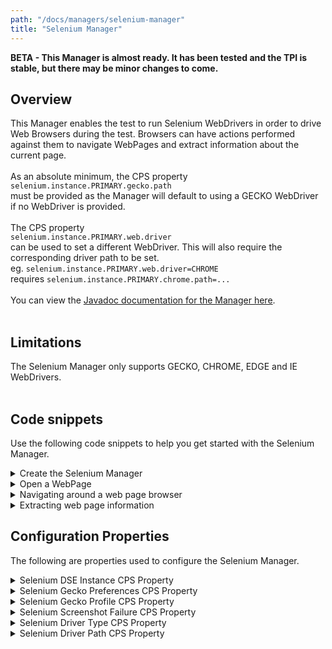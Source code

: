 ```yaml
---
path: "/docs/managers/selenium-manager"
title: "Selenium Manager"
---
```


**BETA - This Manager is almost ready.  It has been tested and the TPI is stable, but there may be minor changes to come.**

## Overview
This Manager enables the test to run Selenium WebDrivers in order to drive Web Browsers during the test. Browsers can have actions performed against them  to navigate WebPages and extract information about the current page. <br><br> As an absolute minimum, the CPS property <br> <code>selenium.instance.PRIMARY.gecko.path</code><br> must be provided as the Manager will default to using a GECKO WebDriver if no WebDriver is provided. <br><br> The CPS property <br> <code>selenium.instance.PRIMARY.web.driver</code><br> can be used to set a different WebDriver. This will also require the corresponding driver path to be set. <br> eg. <code>selenium.instance.PRIMARY.web.driver=CHROME</code><br> requires <code>selenium.instance.PRIMARY.chrome.path=...</code><br><br> You can view the <a href="https://javadoc.galasa.dev/dev/galasa/selenium/package-summary.html">Javadoc documentation for the Manager here</a>. <br><br>

## Limitations
The Selenium Manager only supports GECKO, CHROME, EDGE and IE WebDrivers.<br><br> 

## Code snippets

Use the following code snippets to help you get started with the Selenium Manager.
 
<details><summary>Create the Selenium Manager</summary>

The following snippet shows the minimum code that is required to request the Selenium Manager in a test:

```
@SeleniumManager
public ISeleniumManager seleniumManager;
```

The code creates an interface to the Selenium Manager which will allow the tester to provision web pages to test against.
</details>

<details><summary>Open a WebPage</summary>

```
IWebPage page = seleniumManager.allocateWebPage("https://galasa.dev/");
```

The code opens a WebPage with a Selenium WebDriver controlling the browser. This object provides an interface for the tester to perform actions on the page to navigate around, check the page content and switch between windows.

At the end of the test, the Selenium Manager automatically closes the WebDriver which removes the WebPage.

There is no limit in Galasa on how many Selenium WebPages can be used within a single test. The only limit is the ability of the Galasa Ecosystem they are running on to support the number of Selenium WebDrivers ensuring that they do not time out.
</details>

<details><summary>Navigating around a web page browser</summary>

```
page.clearElementByCssSelector("input.js-search-input.search__input--adv");
page.sendKeysToElementByClass("js-search-input.search__input--adv", "Galasa");
page.clickElementById("search_button_homepage");
```

The code showcases different actions which can be performed on a web page interface to interact with different WebElements on the Browser. These WebElements are selected using a range of different techniques which allows the tester flexibility in how they are selected.
</details>

<details><summary>Extracting web page information</summary>

```
WebElement element = page.findElementById("search_button_homepage");
String pageTitle = page.getTitle();
String pageSource = page.getPageSource();
```

The code shows different ways of gaining information about the web page to be tested against. Extracting the title is a very simple way of checking if the WebDriver is on the correct page and making sure that a WebElement is found.
</details>

## Configuration Properties

The following are properties used to configure the Selenium Manager.
 
<details>
<summary>Selenium DSE Instance CPS Property</summary>

| Property: | Selenium DSE Instance CPS Property |
| --------------------------------------- | :------------------------------------- |
| Name: | selenium.dse.instance.name |
| Description: | Provides a DSE instance for selenium properties |
| Required:  | No |
| Default value: | PRIMARY |
| Valid values: | A valid uppercase String |
| Examples: | <code>selenium.dse.instance.name=PRIMARY</code> |

</details>
 
<details>
<summary>Selenium Gecko Preferences CPS Property</summary>

| Property: | Selenium Gecko Preferences CPS Property |
| --------------------------------------- | :------------------------------------- |
| Name: | selenium.instance.INSTANCE.gecko.preferences |
| Description: | Provides extra preferences to use when using the gecko driver for extensions |
| Required:  | No |
| Default value: | $default |
| Valid values: | A comma seperated list of key value pairs for the preferences |
| Examples: | <code>selenium.instance.PRIMARY.gecko.preferences=app.update.silent=false,dom.popup_maximum=0</code> |

</details>
 
<details>
<summary>Selenium Gecko Profile CPS Property</summary>

| Property: | Selenium Gecko Profile CPS Property |
| --------------------------------------- | :------------------------------------- |
| Name: | selenium.instance.INSTANCE.gecko.profile |
| Description: | Provides a profile to use when using the gecko driver for extensions |
| Required:  | No |
| Default value: | $default |
| Valid values: | A valid String name of a profile |
| Examples: | <code>selenium.instance.PRIMARY.gecko.profile=default</code> |

</details>
 
<details>
<summary>Selenium Screenshot Failure CPS Property</summary>

| Property: | Selenium Screenshot Failure CPS Property |
| --------------------------------------- | :------------------------------------- |
| Name: | selenium.screenshot.failure |
| Description: | Takes a screenshot on a test method failing |
| Required:  | No |
| Default value: | $default |
| Valid values: | true or false |
| Examples: | <code>selenium.screenshot.failure=true</code> |

</details>
 
<details>
<summary>Selenium Driver Type CPS Property</summary>

| Property: | Selenium Driver Type CPS Property |
| --------------------------------------- | :------------------------------------- |
| Name: | selenium.instance.INSTANCE.web.driver |
| Description: | Provides the browser of the webdriver needed for a given instance |
| Required:  | Yes |
| Default value: | $default |
| Valid values: | GECKO,IE,EDGE,CHROME |
| Examples: | <code>selenium.instance.PRIMARY.web.driver=GECKO</code> |

</details>
 
<details>
<summary>Selenium Driver Path CPS Property</summary>

| Property: | Selenium Driver Path CPS Property |
| --------------------------------------- | :------------------------------------- |
| Name: | selenium.instance.INSTANCE.browser.path |
| Description: | Provides a path to the webdriver on the system being tested |
| Required:  | Yes |
| Default value: | $default |
| Valid values: | A valid String representation of a path |
| Examples: | <code>selenium.instance.PRIMARY.chrome.path=/usr/bin/chromedriver</code> |

</details>

